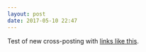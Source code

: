 ```yaml
---
layout: post
date: 2017-05-10 22:47
---
```

Test of new cross-posting with [links like this](http://www.manton.org/).
